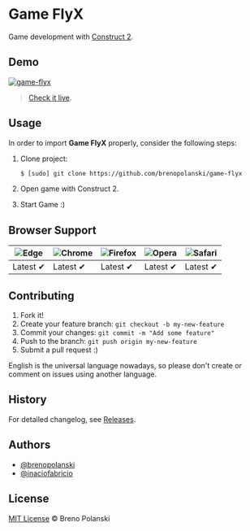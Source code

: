 # Game FlyX

Game development with [Construct 2](https://www.scirra.com).

## Demo

[![game-flyx](https://raw.github.com/brenopolanski/game-flyx/gh-assets/game-flyx.png)](http://brenopolanski.github.io/game-flyx/)

> [Check it live](http://brenopolanski.github.io/game-flyx/).

## Usage

In order to import **Game FlyX** properly, consider the following steps:

1. Clone project:

    ```html
    $ [sudo] git clone https://github.com/brenopolanski/game-flyx
    ```

2. Open game with Construct 2.

3. Start Game :)

## Browser Support

| ![Edge](https://raw.githubusercontent.com/alrra/browser-logos/master/src/edge/edge_48x48.png) | ![Chrome](https://raw.githubusercontent.com/alrra/browser-logos/master/src/chrome/chrome_48x48.png) | ![Firefox](https://raw.githubusercontent.com/alrra/browser-logos/master/src/firefox/firefox_48x48.png) | ![Opera](https://raw.githubusercontent.com/alrra/browser-logos/master/src/opera/opera_48x48.png) | ![Safari](https://raw.githubusercontent.com/alrra/browser-logos/master/src/safari/safari_48x48.png) |
| --------------------------------------------------------------------------------------------- | --------------------------------------------------------------------------------------------------- | ------------------------------------------------------------------------------------------------------ | ------------------------------------------------------------------------------------------------ | --------------------------------------------------------------------------------------------------- |
| Latest ✔                                                                                      | Latest ✔                                                                                            | Latest ✔                                                                                               | Latest ✔                                                                                         | Latest ✔                                                                                            |

## Contributing

1. Fork it!
2. Create your feature branch: `git checkout -b my-new-feature`
3. Commit your changes: `git commit -m "Add some feature"`
4. Push to the branch: `git push origin my-new-feature`
5. Submit a pull request  :)

English is the universal language nowadays, so please don't create or comment on issues using another language.

## History

For detailed changelog, see [Releases](https://github.com/brenopolanski/game-flyx/releases).

## Authors

- [@brenopolanski](https://github.com/brenopolanski)
- [@inaciofabricio](https://github.com/inaciofabricio)

## License

[MIT License](https://brenopolanski.mit-license.org/) © Breno Polanski
